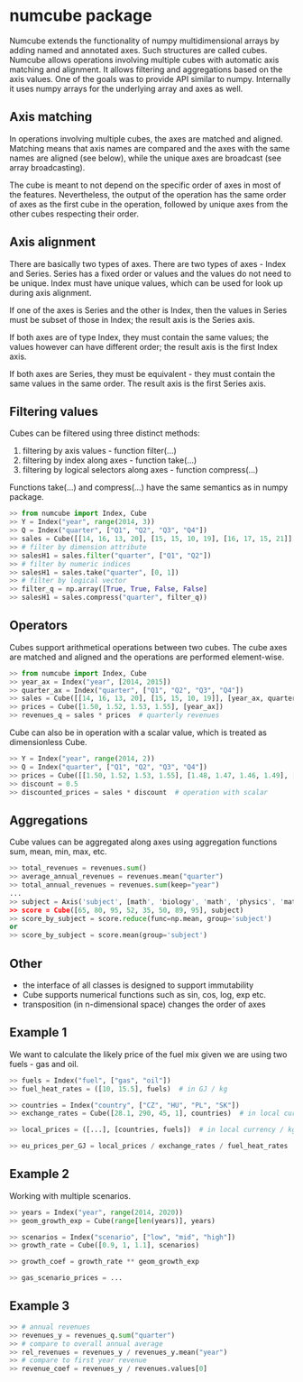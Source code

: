 numcube package
===============

Numcube extends the functionality of numpy multidimensional arrays by adding named and annotated axes. Such
structures are called cubes. Numcube allows operations involving multiple cubes with automatic axis matching and
alignment. It allows filtering and aggregations based on the axis values. One of the goals was to provide API similar
to numpy. Internally it uses numpy arrays for the underlying array and axes as well.

Axis matching
-------------

In operations involving multiple cubes, the axes are matched and aligned. Matching means that axis names are compared
and the axes with the same names are aligned (see below), while the unique axes are broadcast (see array
broadcasting).

The cube is meant to not depend on the specific order of axes in most of the features. Nevertheless, the output of
the operation has the same order of axes as the first cube in the operation, followed by unique axes from the other
cubes respecting their order.

Axis alignment
--------------

There are basically two types of axes. There are two types of axes - Index and Series. Series has a fixed order or
values and the values do not need to be unique. Index must have unique values, which can be used for look up during
axis alignment.

If one of the axes is Series and the other is Index, then the values in Series must be subset of those in Index; the
result axis is the Series axis.

If both axes are of type Index, they must contain the same values; the values however can have different order; the
result axis is the first Index axis.

If both axes are Series, they must be equivalent - they must contain the same values in the same order. The result
axis is the first Series axis.

Filtering values
----------------

Cubes can be filtered using three distinct methods: 
1) filtering by axis values - function filter(...)
2) filtering by index along axes - function take(...)
3) filtering by logical selectors along axes - function compress(...)

Functions take(...) and compress(...) have the same semantics as in numpy package.

```python
>> from numcube import Index, Cube
>> Y = Index("year", range(2014, 3))
>> Q = Index("quarter", ["Q1", "Q2", "Q3", "Q4"])
>> sales = Cube([[14, 16, 13, 20], [15, 15, 10, 19], [16, 17, 15, 21]], [Y, Q])
>> # filter by dimension attribute
>> salesH1 = sales.filter("quarter", ["Q1", "Q2"])  
>> # filter by numeric indices
>> salesH1 = sales.take("quarter", [0, 1]) 
>> # filter by logical vector
>> filter_q = np.array([True, True, False, False]
>> salesH1 = sales.compress("quarter", filter_q))  
```

Operators
---------

Cubes support arithmetical operations between two cubes. The cube axes are matched and aligned and the operations 
are performed element-wise.

```python
>> from numcube import Index, Cube
>> year_ax = Index("year", [2014, 2015])
>> quarter_ax = Index("quarter", ["Q1", "Q2", "Q3", "Q4"])
>> sales = Cube([[14, 16, 13, 20], [15, 15, 10, 19]], [year_ax, quarter_ax])
>> prices = Cube([1.50, 1.52, 1.53, 1.55], [year_ax])
>> revenues_q = sales * prices  # quarterly revenues
```

Cube can also be in operation with a scalar value, which is treated as dimensionless Cube. 

```python
>> Y = Index("year", range(2014, 2))
>> Q = Index("quarter", ["Q1", "Q2", "Q3", "Q4"])
>> prices = Cube([[1.50, 1.52, 1.53, 1.55], [1.48, 1.47, 1.46, 1.49], [Y, Q])
>> discount = 0.5
>> discounted_prices = sales * discount  # operation with scalar
```

Aggregations
------------

Cube values can be aggregated along axes using aggregation functions sum, mean, min, max, etc.

```python
>> total_revenues = revenues.sum()
>> average_annual_revenues = revenues.mean("quarter")
>> total_annual_revenues = revenues.sum(keep="year")
...
>> subject = Axis('subject', [math', 'biology', 'math', 'physics', 'math', 'biology', 'math', 'physics'])
>> score = Cube([65, 80, 95, 52, 35, 50, 89, 95], subject)
>> score_by_subject = score.reduce(func=np.mean, group='subject')
or
>> score_by_subject = score.mean(group='subject')
```

Other
-----

- the interface of all classes is designed to support immutability
- Cube supports numerical functions such as sin, cos, log, exp etc.
- transposition (in n-dimensional space) changes the order of axes


Example 1
---------

We want to calculate the likely price of the fuel mix given we are using two fuels - gas and oil.

```python
>> fuels = Index("fuel", ["gas", "oil"])
>> fuel_heat_rates = ([10, 15.5], fuels)  # in GJ / kg

>> countries = Index("country", ["CZ", "HU", "PL", "SK"])
>> exchange_rates = Cube([28.1, 290, 45, 1], countries)  # in local currency / EUR

>> local_prices = ([...], [countries, fuels])  # in local currency / kg

>> eu_prices_per_GJ = local_prices / exchange_rates / fuel_heat_rates  # in EUR / GJ
```

Example 2
---------

Working with multiple scenarios.

```python
>> years = Index("year", range(2014, 2020))
>> geom_growth_exp = Cube(range[len(years)], years)

>> scenarios = Index("scenario", ["low", "mid", "high"])
>> growth_rate = Cube([0.9, 1, 1.1], scenarios)

>> growth_coef = growth_rate ** geom_growth_exp

>> gas_scenario_prices = ...
```

Example 3
---------

```python
>> # annual revenues
>> revenues_y = revenues_q.sum("quarter")  
>> # compare to overall annual average
>> rel_revenues = revenues_y / revenues_y.mean("year")
>> # compare to first year revenue
>> revenue_coef = revenues_y / revenues.values[0]  
```
